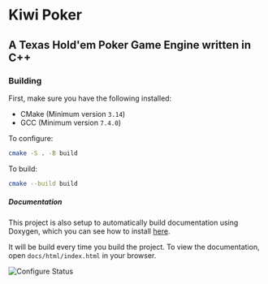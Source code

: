 # Kiwi Poker
## A Texas Hold'em Poker Game Engine written in C++

### Building
First, make sure you have the following installed:
* CMake (Minimum version `3.14`)
* GCC (Minimum version `7.4.0`)

To configure:
```bash
cmake -S . -B build
```

To build:
```bash
cmake --build build
```
##### Documentation
This project is also setup to automatically build documentation using Doxygen, which you can see how to install [here](https://www.doxygen.nl/download.html).

It will be build every time you build the project. To view the documentation, open `docs/html/index.html` in your browser.

![Configure Status](http://cbadge-instance/:CDashProjectName/:GitCommitSHA/configure.svg)
